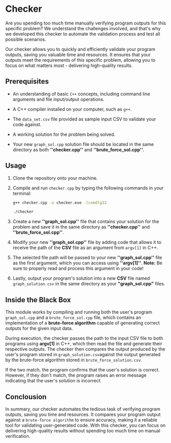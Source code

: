 # Checker 

Are you spending too much time manually verifying program outputs for this specific problem? We understand the challenges involved, and that's why we developed this checker to automate the validation process and test all possible scenarios.

Our checker allows you to quickly and efficiently validate your program outputs, saving you valuable time and resources. It ensures that your outputs meet the requirements of this specific problem, allowing you to focus on what matters most - delivering high-quality results.

## Prerequisites

- An understanding of basic `C++` concepts, including command line arguments and file input/output operations.

- A C++ compiler installed on your computer, such as `g++`.

- The `data_set.csv` file provided as sample input CSV to validate your code against.

- A working solution for the problem being solved.

- Your new `graph_sol.cpp` solution file should be located in the same directory as both **''checker.cpp''** and **''brute_force_sol.cpp''**.

## Usage

1. Clone the repository onto your machine.

2. Compile and run `checker.cpp` by typing the following commands in your terminal:

    ```sh
    g++ checker.cpp -o checker.exe -lcomdlg32

    ./checker
    ```
3. Create a new **''graph_sol.cpp''** file that contains your solution for the problem and save it in the same directory as **''checker.cpp''** and **''brute_force_sol.cpp''**.

4. Modify your new **''graph_sol.cpp''** file by adding code that allows it to receive the path of the **CSV** file as an argument from `argv[1]` in C++.

5. The selected file path will be passed to your new **''graph_sol.cpp''** file as the first argument, which you can access using **''argv[1]''**. **Note:** Be sure to properly read and process this argument in your code!

6. Lastly, output your program's solution into a new **CSV** file named `graph_solution.csv` in the same directory as your **"graph_sol.cpp"** files.
  

## Inside the Black Box

 This module works by compiling and running both the user's program `graph_sol.cpp` and a `brute_force_sol.cpp` file, which contains an implementation of a **brute-force algorithm** capable of generating correct outputs for the given input data.

During execution, the checker passes the path to the input CSV file to both programs using **argv[1]** in C++, which then read the file and generate their respective outputs. The checker then compares the output produced by the user's program stored in `graph_solution.csv`against the output generated by the brute-force algorithm stored in `brute_force_solution.csv`.

If the two match, the program confirms that the user's solution is correct. However, if they don't match, the program raises an error message indicating that the user's solution is incorrect.

## Conclousion

In summary, our checker automates the tedious task of verifying program outputs, saving you time and resources. It compares your program output against a `brute-force algorithm` to ensure accuracy, making it a reliable tool for validating user-generated code. With this checker, you can focus on delivering high-quality results without spending too much time on manual verification.
